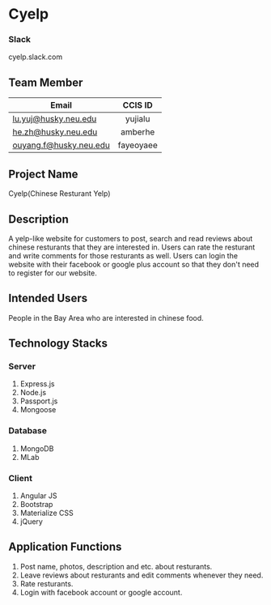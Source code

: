 # Cyelp
### Slack
cyelp.slack.com

## Team Member

| Email                    | CCIS ID       |
| -------------------------|:-------------:|
| lu.yuj@husky.neu.edu     | yujialu       |
| he.zh@husky.neu.edu      | amberhe       |
| ouyang.f@husky.neu.edu   | fayeoyaee     |

## Project Name
Cyelp(Chinese Resturant Yelp)

## Description
A yelp-like website for customers to post, search and read reviews about chinese resturants that they are interested in. Users can rate the resturant and write comments for those resturants as well. Users can login the website with their facebook or google plus account so that they don't need to register for our website.

## Intended Users
People in the Bay Area who are interested in chinese food.

## Technology Stacks
### Server
1. Express.js
2. Node.js
3. Passport.js
4. Mongoose

### Database
1. MongoDB
2. MLab

### Client
1. Angular JS
2. Bootstrap
3. Materialize CSS
4. jQuery

## Application Functions
1. Post name, photos, description and etc. about resturants.
2. Leave reviews about resturants and edit comments whenever they need.
3. Rate resturants.
4. Login with facebook account or google account.
